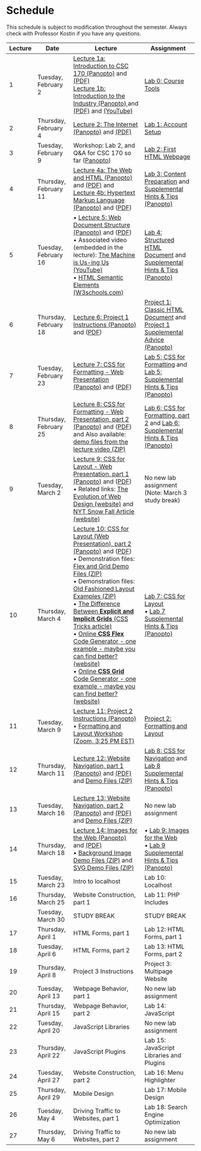 # Schedule
This schedule is subject to modification throughout the semester. Always check with Professor Kostin if you have any questions.

| Lecture | Date                        | Lecture                             | Assignment                             |
| ------- | --------------------------- | ----------------------------------- | ---------------------------------------- |
| 1       | Tuesday, February 2  | [Lecture 1a: Introduction to CSC 170 (Panopto)](https://rochester.hosted.panopto.com/Panopto/Pages/Viewer.aspx?id=b785f3ff-77e8-4f1e-b342-acae0128a2f8) and [(PDF)](01-intro/intro-csc170.pdf)<br>[Lecture 1b: Introduction to the Industry (Panopto) ](https://rochester.hosted.panopto.com/Panopto/Pages/Viewer.aspx?id=52ba787a-2584-4ce2-a846-acae0128ef27)and [(PDF)](01-intro/intro-industry.pdf) and [(YouTube)](https://youtu.be/J8hzJxb0rpc) | [Lab 0: Course Tools](lab00-course-tools/instructions.md) |
| 2       | Thursday, February 4  | [Lecture 2: The Internet (Panopto)](https://rochester.hosted.panopto.com/Panopto/Pages/Viewer.aspx?id=6bc432aa-67a8-4203-897f-acc5002fbf0f) and [(PDF)](02-the-internet/the-internet.pdf) | [Lab 1: Account Setup](lab01-account-setup/instructions.md) |
| 3       | Tuesday, February 9   | Workshop: Lab 2, and Q&A for CSC 170 so far ([Panopto](https://rochester.hosted.panopto.com/Panopto/Pages/Viewer.aspx?id=d4e953ec-9ae9-4cc5-8732-acca016c3aca)) | [Lab 2: First HTML Webpage](lab02-first-html-webpage/instructions.md) |
| 4       | Thursday, February 11 | [Lecture 4a: The Web and HTML (Panopto)](https://rochester.hosted.panopto.com/Panopto/Pages/Viewer.aspx?id=d6e483c4-f1db-4f32-9ee3-acc90176e04c) and [(PDF)](04-the-web-and-html/the-web.pdf) and<br>[Lecture 4b: Hypertext Markup Language (Panopto)](https://rochester.hosted.panopto.com/Panopto/Pages/Viewer.aspx?id=94a7a676-7cbe-427d-98cb-acc901840cf8) and ([PDF](04-the-web-and-html/04-the-web-and-html)) | [Lab 3: Content Preparation](lab03-content-prep/instructions.md) and [Supplemental Hints & Tips (Panopto)](https://rochester.hosted.panopto.com/Panopto/Pages/Viewer.aspx?id=b13d5ade-6c79-450e-8854-accc0145493f) |
| 5       | Tuesday, February 16  | &bull; [Lecture 5: Web Document Structure (Panopto)](https://rochester.hosted.panopto.com/Panopto/Pages/Viewer.aspx?id=8874e770-76ed-4a51-b8c3-acd0016824f3) and ([PDF](05-web-document-structure/web-document-structure.pdf))  <br>&bull; Associated video (embedded in the lecture): [The Machine is Us-ing Us (YouTube)](https://youtu.be/NLlGopyXT_g)<br>&bull; [HTML Semantic Elements (W3schools.com)](https://www.w3schools.com/html/html5_semantic_elements.asp) | [Lab 4: Structured HTML Document](lab04-structured-html-document/instructions.md) and [Supplemental Hints & Tips (Panopto)](https://rochester.hosted.panopto.com/Panopto/Pages/Viewer.aspx?id=efa5831a-adce-4ae6-960e-acd0017be091) |
| 6       | Thursday, February 18 | [Lecture 6: Project 1 Instructions (Panopto)](https://rochester.hosted.panopto.com/Panopto/Pages/Viewer.aspx?id=727f9a33-3b98-45bd-a653-acd20114c935) and ([PDF](06-project1-instructions/project1-review.pdf)) | [Project 1: Classic HTML Document](project01-classic-html-document/instructions.md) and [Project 1 Supplemental Advice (Panopto)](https://rochester.hosted.panopto.com/Panopto/Pages/Viewer.aspx?id=c4f3d1ae-da77-4a8b-b22e-acd201379d13) |
| 7       | Tuesday, February 23  | [Lecture 7: CSS for Formatting - Web Presentation (Panopto)](https://rochester.hosted.panopto.com/Panopto/Pages/Viewer.aspx?id=3c0c543a-85aa-44cd-b359-acd70163eff1) and ([PDF](07-web-presentation-css-for-formatting/css-for-formatting.pdf)) | [Lab 5: CSS for Formatting](lab05-css-for-formatting1/instructions.md) and [Lab 5: Supplemental Hints & Tips (Panopto)](https://rochester.hosted.panopto.com/Panopto/Pages/Viewer.aspx?id=8d8bd692-a162-4150-a021-acd701688c28) |
| 8       | Thursday, February 25 | [Lecture 8: CSS for Formatting - Web Presentation, part 2 (Panopto)](https://rochester.hosted.panopto.com/Panopto/Pages/Viewer.aspx?id=13de1de9-768e-4eec-bd80-acda001fbd34) and ([PDF](08-web-presentation2/css-for-formatting2.pdf)) and Also available: [demo files from the lecture video (ZIP)](08-web-presentation2/demo.zip) | [Lab 6: CSS for Formatting, part 2](lab06-css-for-formatting2/instructions.md) and [Lab 6: Supplemental Hints & Tips (Panopto)](https://rochester.hosted.panopto.com/Panopto/Pages/Viewer.aspx?id=424169a0-cd19-4452-84ae-acda0027de70) |
| 9       | Tuesday, March 2      | [Lecture 9: CSS for Layout - Web Presentation, part 1 (Panopto)](https://rochester.hosted.panopto.com/Panopto/Pages/Viewer.aspx?id=ef0f83fc-38d0-4736-9adc-acdf004b4e2d) and ([PDF](09-web-presentation-css-for-layout1/css-for-layout1.pdf))<br>&bull; Related links: [The Evolution of Web Design (website)](https://fabianburghardt.de/webolution/) and [NYT Snow Fall Article (website)](http://www.nytimes.com/projects/2012/snow-fall/index.html) | No new lab assignment  (Note: March 3 study break) |
| 10      | Thursday, March 4     | [Lecture 10: CSS for Layout (Web Presentation), part 2 (Panopto)](https://rochester.hosted.panopto.com/Panopto/Pages/Viewer.aspx?id=f9d3f2db-e0d2-4e62-a98f-ace001419072) and ([PDF](10-web-presentation-css-for-layout2/css-for-layout2.pdf))<br/>&bull; Demonstration files: [Flex and Grid Demo Files (ZIP)](10-web-presentation-css-for-layout2/flex-and-grid-demos.zip)<br/>&bull; Demonstration files: [Old Fashioned Layout Examples (ZIP)](10-web-presentation-css-for-layout2/old-fashioned-layout-examples.zip)<br/>&bull; [The Difference Between **Explicit and Implicit Grids** (CSS Tricks article)](https://css-tricks.com/difference-explicit-implicit-grids/)<br/>&bull; [Online **CSS Flex** Code Generator - one example - maybe you can find better? (website)](https://the-echoplex.net/flexyboxes/)<br/>&bull; [Online **CSS Grid** Code Generator - one example - maybe you can find better? (website)](https://cssgr.id/) | [Lab 7: CSS for Layout](lab07-css-for-layout/instructions.md)<br>&bull; [Lab 7 Supplemental Hints & Tips (Panopto)](https://rochester.hosted.panopto.com/Panopto/Pages/Viewer.aspx?id=c4b440e1-5088-4c76-9a55-ace00141faa9) |
| 11      | Tuesday, March 9      | [Lecture 11: Project 2 Instructions (Panopto)](https://rochester.hosted.panopto.com/Panopto/Pages/Viewer.aspx?id=1b20ea1d-a93e-40ca-900e-ace0012abf5e)<br>&bull; [Formatting and Layout Workshop (Zoom, 3:25 PM EST)](https://rochester.zoom.us/j/96207086772?pwd=bDFHRG0xVURRdU5jNFB6cG8yK2NKQT09) | [Project 2: Formatting and Layout](project02-formatting-and-layout/instructions.md) |
| 12      | Thursday, March 11    | [Lecture 12: Website Navigation, part 1 (Panopto)](https://rochester.hosted.panopto.com/Panopto/Pages/Viewer.aspx?id=a2fb88ca-357b-42ba-9a44-ace800f41927) and [(PDF)](12-web-presentation-css-for-navigation1/css-for-navigation.pdf) and [Demo Files (ZIP)](12-web-presentation-css-for-navigation1/demo_basic-navigation.zip) | [Lab 8: CSS for Navigation](lab08-css-for-navigation/instructions.md) and [Lab 8 Supplemental Hints & Tips (Panopto)](https://rochester.hosted.panopto.com/Panopto/Pages/Viewer.aspx?id=d682251d-bd07-40b9-b265-ace800f42b04) |
| 13      | Tuesday, March 16     | [Lecture 13: Website Navigation, part 2 (Panopto)](https://rochester.hosted.panopto.com/Panopto/Pages/Viewer.aspx?id=75f7f4dd-f5f3-4870-b030-acec014d7b8b) and [(PDF)](13-web-presentation-css-for-navigation2/css-positioning.pdf) and [Demo Files (ZIP)](13-web-presentation-css-for-navigation2/demo_advanced-navigation.zip) | No new lab assignment |
| 14      | Thursday, March 18    | [Lecture 14: Images for the Web (Panopto)](https://rochester.hosted.panopto.com/Panopto/Pages/Viewer.aspx?id=34684b84-8f28-49ef-bda0-acee01390633) and [(PDF)](14-images-for-the-web/images-for-the-web.pdf)<br>&bull; [Background Image Demo Files (ZIP)](14-images-for-the-web/background-image_demo.zip) and [SVG Demo Files (ZIP)](14-images-for-the-web/svg_examples.zip) | &bull; [Lab 9: Images for the Web](lab09-images-for-the-web/instructions.md)<br>&bull; [Lab 9 Supplemental Hints & Tips (Panopto)](https://rochester.hosted.panopto.com/Panopto/Pages/Viewer.aspx?id=debf17e5-0aa9-4f53-b2bb-acee013925d1) |
| 15      | Tuesday, March 23     | Intro to localhost                  | Lab 10: Localhost                        |
| 16      | Thursday, March 25    | Website Construction, part 1        | Lab 11: PHP Includes                     |
|         | Tuesday, March 30     | STUDY BREAK                         | STUDY BREAK                              |
| 17      | Thursday, April 1     | HTML Forms, part 1                  | Lab 12: HTML Forms, part 1               |
| 18      | Tuesday, April 6      | HTML Forms, part 2                  | Lab 13: HTML Forms, part 2               |
| 19      | Thursday, April 8     | Project 3 Instructions              | Project 3: Multipage Website                              |
| 20      | Tuesday, April 13     | Webpage Behavior, part 1            | No new lab assignment      |
| 21      | Thursday, April 15    | Webpage Behavior, part 2            | Lab 14: JavaScript                       |
| 22      | Tuesday, April 20     | JavaScript Libraries                | No new lab assignment      |
| 23      | Thursday, April 22    | JavaScript Plugins                  | Lab 15: JavaScript Libraries and Plugins |
| 24      | Tuesday, April 27     | Website Construction, part 2        | Lab 16: Menu Highlighter                 |
| 25      | Thursday, April 29    | Mobile Design                       | Lab 17: Mobile Design                    |
| 26      | Tuesday, May 4        | Driving Traffic to Websites, part 1 | Lab 18: Search Engine Optimization       |
| 27      | Thursday, May 6       | Driving Traffic to Websites, part 2 | No new lab assignment      |